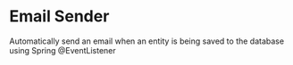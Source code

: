 Email Sender
===

Automatically send an email when an entity is being saved to the database using Spring @EventListener